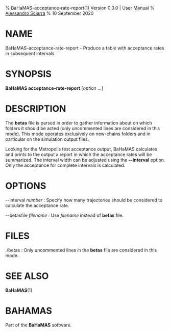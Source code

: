 % BaHaMAS-acceptance-rate-report(1) Version 0.3.0 | User Manual
% [Alessandro Sciarra](sciarra@itp.uni-frankfurt.de)
% 10 September 2020

# NAME

BaHaMAS-acceptance-rate-report - Produce a table with acceptance rates in subsequent intervals

# SYNOPSIS

**BaHaMAS acceptance-rate-report** [*option* ...]

# DESCRIPTION

The **betas** file is parsed in order to gather information about on which folders it should be acted (only uncommented lines are considered in this mode).
This mode operates exclusively on new-chains folders and in particular on the simulation output files.

Looking for the Metropolis test acceptance output, BaHaMAS calculates and prints to the output a report in which the acceptance rates will be summarized.
The interval width can be adjusted using the **\--interval** option.
Only the acceptance for complete intervals is calculated.

# OPTIONS

\--interval *number*
:   Specify how many trajectories should be considered to calculate the acceptance rate.

\--betasfile *filename*
:   Use *filename* instead of **betas** file.

# FILES

./betas
:   Only uncommented lines in the **betas** file are considered in this mode.

# SEE ALSO

**BaHaMAS**(1)

# BAHAMAS

Part of the **BaHaMAS** software.
